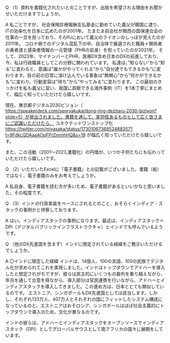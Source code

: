 Q
（1）資料を書籍化されたいとのことですが、出版を希望される理由をお聞かせいただけますでしょうか。

A
私ごとですが、
社会保険診療報酬支払基金に勤めていた義父が韓国に渡り、ITの効率化を日本に広めたのが2001年。
たまたま前会社が関西の国保連合会の仕事の一旦を担っており、そのPJにおいて義父のライオンのしっぽが見えたのが2011年。
コロナ禍でのデジタル混乱下の中、自治体で厳選された職員＋関係者の勇者達と感染者情報の一元管理（PHRの前身）を担っていたのが2021年。
そして、2023年、マイナンバーとPHR、医療DX含め日本のDXの前進しており、今、私は行政職員としてこの分野に関われています。
私達は、”知らない”から”知る”に変わると、意識は”誰かがやってくれる”から”自分達でもできるかも”に変わります。目の前の日常に溶け込んでいる事象は”無関心”から”何かができるかも”に変わり、行動変容は”待ち”から”やってみる”に変わります。
この最初のきっかけを私も義父に習い、我国に貢献できる海外事例（IT）を1本丁寧にまとめて、幅広く知っていただけたら嬉しいです。

現在、東京都デジタル2030ビジョン（
https://speakerdeck.com/senryakuka/dong-jing-dezitaru-2030-biziyon?slide=5）が発出されました。書籍を通して、実効性あるものとして広く皆さまにご認識いただけたら、
コネクテッドワンストップ化
https://twitter.com/miyasaka/status/1730106736852488357?t=9FdkLQDAaaAOqFPrZmmhHQ&s=19
が幅広く知っていただけたら嬉しいです。

また、この活動（2001～2023,書籍化）の円環が、いつか子供たちにも伝わっていただけたら嬉しいです。

Q
（2）いただいたExcelに「電子書籍」との記載がございました。書籍（紙）ではなく、電子書籍のみをお考えでしょうか。

A
私自身、電子書籍を読む方が多いため、電子書籍があるといいかなと思いました。その程度です。

Q
（3）インドの行政実装をベースにされるとのこと、おそらくインディア・スタックの事例かと拝察しております。

A
はい。インディアスタックの事例になります。最近は、インディアスタック＝DPI（デジタルパブリックインフラストラクチャ）とインドでも呼んでいるようです。

Q
（他のDX先進国を含まず）インドに限定されている経緯をご教示いただけるでしょうか。

A
〇インドに限定した経緯
インドは、14億人、100の言語、100の民族でデジタル化が求められてこれを実現しました。インドはトップダウンでアドハーを導入したと想定されがちですが、彼らは民主的にいくつもの裁判を乗り越えながら、年月を通して合意を得ながら、導入部分は官民連携を行いながら、アドハーとインディアスタックを導入してきました。この進め方は、日本ととても類似しているのです。
エストニア、シンガポールもDX先進国としては該当します。しかし、それぞれ133万人、407万人とそれぞれの国にフィットしたシステム構成になっているのと、エストニアはおそロシア、シンガポールはほぼ社会主義的にトップダウンで導入のため、文化が異なるのです。

インドの彼らは、アドハーとインディアスタックをオープンソースでインディアスタック（DPI）としてグローバルサウスとして南アフリカの国々に展開をしています。